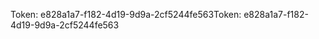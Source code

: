 <span data-ttu-id="94e57-101">Token: e828a1a7-f182-4d19-9d9a-2cf5244fe563</span><span class="sxs-lookup"><span data-stu-id="94e57-101">Token: e828a1a7-f182-4d19-9d9a-2cf5244fe563</span></span>